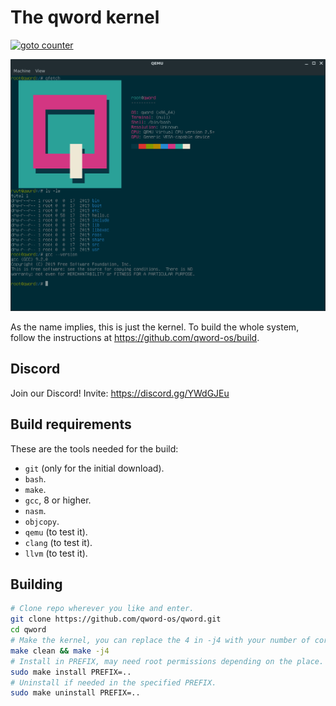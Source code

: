 # The qword kernel

[![goto counter](https://img.shields.io/github/search/qword-os/qword/goto.svg)](https://github.com/qword-os/qword/search?q=goto)

![Reference screenshot](/screenshot.png?raw=true "Reference screenshot")

As the name implies, this is just the kernel. To build the whole system, follow the
instructions at <https://github.com/qword-os/build>.

## Discord
Join our Discord! Invite: https://discord.gg/YWdGJEu

## Build requirements

These are the tools needed for the build:
- `git` (only for the initial download).
- `bash`.
- `make`.
- `gcc`, 8 or higher.
- `nasm`.
- `objcopy`.
- `qemu` (to test it).
- `clang` (to test it).
- `llvm` (to test it).

## Building

```bash
# Clone repo wherever you like and enter.
git clone https://github.com/qword-os/qword.git
cd qword
# Make the kernel, you can replace the 4 in -j4 with your number of cores + 1.
make clean && make -j4
# Install in PREFIX, may need root permissions depending on the place.
sudo make install PREFIX=..
# Uninstall if needed in the specified PREFIX.
sudo make uninstall PREFIX=..
```
